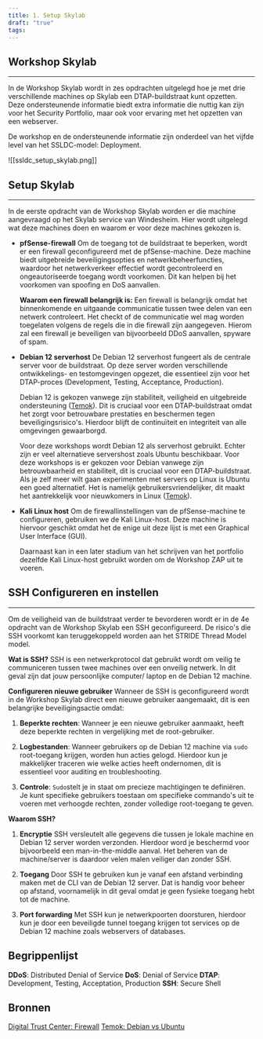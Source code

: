 ```yaml
---
title: 1. Setup Skylab
draft: "true"
tags:
---
```

## Workshop Skylab
---
In de Workshop Skylab wordt in zes opdrachten uitgelegd hoe je met drie verschillende machines op Skylab een DTAP-buildstraat kunt opzetten. Deze ondersteunende informatie biedt extra informatie die nuttig kan zijn voor het Security Portfolio, maar ook voor ervaring met het opzetten van een webserver.

De workshop en de ondersteunende informatie zijn onderdeel van het vijfde level van het SSLDC-model: Deployment.

![[ssldc_setup_skylab.png]]

## Setup Skylab
---
In de eerste opdracht van de Workshop Skylab worden er die machine aangevraagd op het Skylab service van Windesheim. Hier wordt uitgelegd wat deze machines doen en waarom er voor deze machines gekozen is.

- **pfSense-firewall**
	Om de toegang tot de buildstraat te beperken, wordt er een firewall geconfigureerd met de pfSense-machine. Deze machine biedt uitgebreide beveiligingsopties en netwerkbeheerfuncties, waardoor het netwerkverkeer effectief wordt gecontroleerd en ongeautoriseerde toegang wordt voorkomen. Dit kan helpen bij het voorkomen van spoofing en DoS aanvallen.
	
	**Waarom een firewall belangrijk is:**
	Een firewall is belangrijk omdat het binnenkomende en uitgaande communicatie tussen twee delen van een netwerk controleert. Het checkt of de communicatie wel mag worden toegelaten volgens de regels die in die firewall zijn aangegeven. Hierom zal een firewall je beveiligen van bijvoorbeeld DDoS aanvallen, spyware of spam.

- **Debian 12 serverhost**
	De Debian 12 serverhost fungeert als de centrale server voor de buildstraat. Op deze server worden verschillende ontwikkelings- en testomgevingen opgezet, die essentieel zijn voor het DTAP-proces (Development, Testing, Acceptance, Production). 
	
	Debian 12 is gekozen vanwege zijn stabiliteit, veiligheid en uitgebreide ondersteuning ([Temok](https://www.temok.com/blog/debian-vs-ubuntu/#:~:text=Individuals%20who%20value%20convenience%20and,for%20a%20variety%20of%20applications.)). Dit is cruciaal voor een DTAP-buildstraat omdat het zorgt voor betrouwbare prestaties en beschermen tegen beveiligingsrisico's. Hierdoor blijft de continuïteit en integriteit van alle omgevingen gewaarborgd.
	
	Voor deze workshops wordt Debian 12 als serverhost gebruikt. Echter zijn er veel alternatieve servershost zoals Ubuntu beschikbaar. Voor deze workshops is er gekozen voor Debian vanwege zijn betrouwbaarheid en stabiliteit, dit is cruciaal voor een DTAP-buildstraat. Als je zelf meer wilt gaan experimenten met servers op Linux is Ubuntu een goed alternatief. Het is namelijk gebruikersvriendelijker, dit maakt het aantrekkelijk voor nieuwkomers in Linux ([Temok](https://www.temok.com/blog/debian-vs-ubuntu/#:~:text=Individuals%20who%20value%20convenience%20and,for%20a%20variety%20of%20applications.)). 

- **Kali Linux host**
	Om de firewallinstellingen van de pfSense-machine te configureren, gebruiken we de Kali Linux-host. Deze machine is hiervoor geschikt omdat het de enige uit deze lijst is met een Graphical User Interface (GUI).
	
	Daarnaast kan in een later stadium van het schrijven van het portfolio dezelfde Kali Linux-host gebruikt worden om de Workshop ZAP uit te voeren.


## SSH Configureren en instellen
---
Om de veiligheid van de buildstraat verder te bevorderen wordt er in de 4e opdracht van de Workshop Skylab een SSH geconfigureerd. De risico's die SSH voorkomt kan teruggekoppeld worden aan het STRIDE Thread Model model.

**Wat is SSH?**
SSH is een netwerkprotocol dat gebruikt wordt om veilig te communiceren tussen twee machines over een onveilig netwerk. In dit geval zijn dat jouw persoonlijke computer/ laptop en de Debian 12 machine.

**Configureren nieuwe gebruiker**
Wanneer de SSH is geconfigureerd wordt in de Workshop Skylab direct een nieuwe gebruiker aangemaakt, dit is een belangrijke beveiligingsactie omdat:

1. **Beperkte rechten**:
	Wanneer je een nieuwe gebruiker aanmaakt, heeft deze beperkte rechten in vergelijking met de root-gebruiker. 

2. **Logbestanden**:
	Wanneer gebruikers op de Debian 12 machine via `sudo` root-toegang krijgen, worden hun acties gelogd. Hierdoor kun je makkelijker traceren wie welke acties heeft ondernomen, dit is essentieel voor auditing en troubleshooting. 

3. **Controle**:
	`Sudo`stelt je in staat om precieze machtigingen te definiëren. Je kunt specifieke gebruikers toestaan om specifieke commando's uit te voeren met verhoogde rechten, zonder volledige root-toegang te geven.

**Waarom SSH?**
1. **Encryptie**
	SSH versleutelt alle gegevens die tussen je lokale machine en Debian 12 server worden verzonden. Hierdoor word je beschermd voor bijvoorbeeld een man-in-the-middle aanval. Het beheren van de machine/server is daardoor velen malen veiliger dan zonder SSH.

2. **Toegang**
	Door SSH te gebruiken kun je vanaf een afstand verbinding maken met de CLI van de Debian 12 server. Dat is handig voor beheer op afstand, voornamelijk in dit geval omdat je geen fysieke toegang hebt tot de machine.

3. **Port forwarding**
	Met SSH kun je netwerkpoorten doorsturen, hierdoor kun je door een beveiligde tunnel toegang krijgen tot services op de Debian 12 machine zoals webservers of databases.




## Begrippenlijst
**DDoS**: Distributed Denial of Service
**DoS**: Denial of Service
**DTAP**: Development, Testing, Acceptation, Production
**SSH**: Secure Shell

## Bronnen
[Digital Trust Center: Firewall](https://www.digitaltrustcenter.nl/firewall#:~:text=Een%20firewall%20heeft%20als%20doel,in%20de%20firewall%20zijn%20aangegeven)
[Temok: Debian vs Ubuntu](https://www.temok.com/blog/debian-vs-ubuntu/#:~:text=Individuals%20who%20value%20convenience%20and,for%20a%20variety%20of%20applications.)


